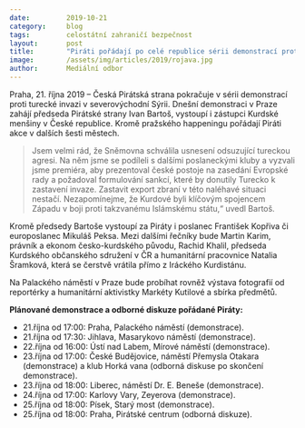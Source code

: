 ```yaml
---
date:         2019-10-21
category:     blog
tags:         celostátní zahraničí bezpečnost
layout:       post
title:        "Piráti pořádají po celé republice sérii demonstrací proti turecké invazi"
image:        /assets/img/articles/2019/rojava.jpg
author:       Mediální odbor
---
```




Praha, 21. října 2019 – Česká Pirátská strana pokračuje v sérii demonstrací proti turecké invazi v severovýchodní Sýrii. Dnešní demonstraci v Praze zahájí předseda Pirátské strany Ivan Bartoš, vystoupí i zástupci Kurdské menšiny v České republice. Kromě pražského happeningu pořádají Piráti akce v dalších šesti městech. 

> Jsem velmi rád, že Sněmovna schválila usnesení odsuzující tureckou agresi. Na něm jsme se podíleli s dalšími poslaneckými kluby a vyzvali jsme premiéra, aby prezentoval české postoje na zasedání Evropské rady a požadoval formulování sankcí, které by donutily Turecko k zastavení invaze. Zastavit export zbraní v této naléhavé situaci nestačí. Nezapomínejme, že Kurdové byli klíčovým spojencem Západu v boji proti takzvanému Islámskému státu,“ uvedl Bartoš.

Kromě předsedy Bartoše vystoupí za Piráty i poslanec František Kopřiva či europoslanec Mikuláš Peksa. Mezi dalšími řečníky bude Martin Karim, právník a ekonom česko-kurdského původu, Rachid Khalil, předseda Kurdského občanského sdružení v ČR a humanitární pracovnice Natalia Šramková, která se čerstvě vrátila přímo z Iráckého Kurdistánu.

Na Palackého náměstí v Praze bude probíhat rovněž výstava fotografií od reportérky a humanitární aktivistky Markéty Kutilové a sbírka předmětů. 

 

**Plánované demonstrace a odborné diskuze pořádané Piráty:**
* 21.října od 17:00: Praha, Palackého náměstí (demonstrace).
* 21.října od 17:30: Jihlava, Masarykovo náměstí (demonstrace).
* 22.října od 16:00: Ústí nad Labem, Mírové náměstí (demonstrace).
* 23.října od 17:00: České Budějovice, náměstí Přemysla Otakara (demonstrace) a klub Horká vana (odborná diskuse po skončení demonstrace).
* 23.října od 18:00: Liberec, náměstí Dr. E. Beneše (demonstrace).
* 24.října od 17:00: Karlovy Vary, Zeyerova (demonstrace).
* 25.října od 18:00: Písek, Starý most (demonstrace).
* 25.října od 18:00: Praha, Pirátské centrum (odborná diskuze).

